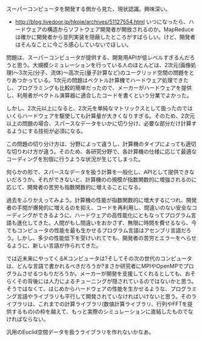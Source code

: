 スーパーコンピュータを開発する側から見た、現状認識。興味深い。

* http://blog.livedoor.jp/hkoie/archives/51127554.html
いつになったら、ハードウェアの構造からソフトウェア開発者が開放されるのか。MapReduceは確かに開発者から並列実装を隠蔽したところがすばらしい。けど、開発者はそんなことに今ごろ感心していないでほしい。



問題は、スーパーコンピュータが提供する、開発用APIが低レベルすぎるんだろうと思う。大規模シミュレーションを行っている人のほとんどは、2次元(画像処理)〜3次元(分子、流体)〜高次元(量子計算など)のユークリッド空間の問題をとりあつかっている。1次元の問題はベクトル計算機でハードウェア処理できたし、プログラミングも比較的簡単だったので、メーカーがハードウェアを提供し、利用者がベクトル演算器に適合したコードを書くという分業でよかった。



しかし、2次元以上になると、2次元を単純なマトリックスとして扱ったのではいくらハードウェアを駆使しても計算量が大きくなりすぎる。そのため、2次元以上の問題の場合、スパースなデータをいかに切り分け、必要な部分だけ計算するようにする技術が必須になる。



この問題の切り分け方は、分野によって違うし、計算機のタイプによっても適切な切りわけ方が違う。そのため、各研究分野で、各計算機の仕様に応じて最適なコーディングを別個に行うような状況が生じてしまった。



何らかの形で、スパースなデータを扱う計算を一般化し、APIとして提供できないだろうか。それができないと、計算機のの規模が指数関数的に増強されるのに応じて、開発者の苦労も指数関数的に増えることになる。



過去をふりかえってみよう。計算機の性能が指数関数的に増大するにつれ、開発者の手間が爆発的に増えるのを抑え、コードを再利用し、間違いのない安全なコーディングができるように、ハードウェアの高性能化にともなってプログラム言語も進化してきた。人間がもし間違いをおかさず、無限に時間を費せるなら、今でもコンピュータの性能を最も生かせるプログラム言語はアセンブリ言語だろう。しかし、多少の性能低下を受けいれてでも、開発者の苦労とエラーをへらせるように、新しい言語が作られてきた。



では近未来にやってくるKコンピュータは?そしてその次の世代のコンピュータは、どんな言語で書かれるべきだろうか?まさか研究者にMPIやOpenMPでプログラムさせるつもりだろうか。メーカーが開発を支援してくれるとしても、おそらくその背後には人力によるチューニングが隠されているのではないかと思う。そうではなくて、はじめからハードウェアの性能を生かせるような、プログラミング言語やライブラリも平行して開発されていなければいけないと思う。そのライブラリは、これまでの計算ライブラリ(数値計算ライブラリ、行列やFFTを提供するもの)の枠を越えて、もっと実際のシミュレーションに直結したものでなければならない。



汎用のEuclid空間データを扱うライブラリを作れないかなあ。

<!--  -->


